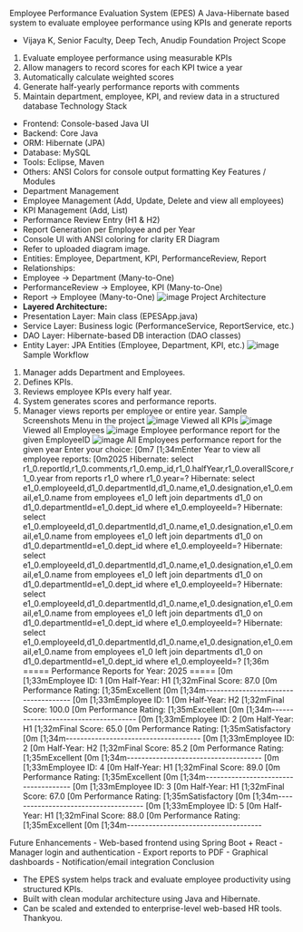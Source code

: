 Employee Performance Evaluation System (EPES)
A Java-Hibernate based system to evaluate employee performance using KPIs and generate reports
  - Vijaya K, Senior Faculty, Deep Tech, Anudip Foundation
Project Scope
  1. Evaluate employee performance using measurable KPIs
  2. Allow managers to record scores for each KPI twice a year
  3. Automatically calculate weighted scores
  4. Generate half-yearly performance reports with comments
  5. Maintain department, employee, KPI, and review data in a structured database
Technology Stack
  - Frontend: Console-based Java UI
  - Backend: Core Java
  - ORM: Hibernate (JPA)
  - Database: MySQL
  - Tools: Eclipse, Maven 
  - Others: ANSI Colors for console output formatting
Key Features / Modules
  - Department Management
  - Employee Management (Add, Update, Delete and view all employees)
  - KPI Management (Add, List)
  - Performance Review Entry (H1 & H2)
  - Report Generation per Employee and per Year
  - Console UI with ANSI coloring for clarity
ER Diagram
  - Refer to uploaded diagram image.
  - Entities: Employee, Department, KPI, PerformanceReview, Report
  - Relationships:
  - Employee → Department (Many-to-One)
  - PerformanceReview → Employee, KPI (Many-to-One)
  - Report → Employee (Many-to-One)
    ![image](https://github.com/user-attachments/assets/08528933-9ada-4bf8-8840-3b5b5904c5da)
Project Architecture
  - **Layered Architecture:**
  - Presentation Layer: Main class (EPESApp.java)
  - Service Layer: Business logic (PerformanceService, ReportService, etc.)
  - DAO Layer: Hibernate-based DB interaction (DAO classes)
  - Entity Layer: JPA Entities (Employee, Department, KPI, etc.)
    ![image](https://github.com/user-attachments/assets/9482f8ca-9f83-4ae0-bd90-a7189fb5568a)
Sample Workflow
  1. Manager adds Department and Employees.
  2. Defines KPIs.
  3. Reviews employee KPIs every half year.
  4. System generates scores and performance reports.
  5. Manager views reports per employee or entire year.
Sample Screenshots
   Menu in the project
     ![image](https://github.com/user-attachments/assets/214a0097-fc97-4b06-979a-a07789d46f6c)
   Viewed all KPIs
     ![image](https://github.com/user-attachments/assets/7e47ec29-0434-46b4-a5e6-47ec90c32cfd)
   Viewed all Employees
     ![image](https://github.com/user-attachments/assets/e0886808-3b19-4f44-8b06-4c8c5c1104e6)
   Employee performance report for the given EmployeeID
     ![image](https://github.com/user-attachments/assets/d03c0673-bb62-47d5-a3f9-dc11a479ec73)
  All Employees performance report for the given year
    Enter your choice:  [0m7
 [1;34mEnter Year to view all employee reports:  [0m2025
Hibernate: select r1_0.reportId,r1_0.comments,r1_0.emp_id,r1_0.halfYear,r1_0.overallScore,r1_0.year from reports r1_0 where r1_0.year=?
Hibernate: select e1_0.employeeId,d1_0.departmentId,d1_0.name,e1_0.designation,e1_0.email,e1_0.name from employees e1_0 left join departments d1_0 on d1_0.departmentId=e1_0.dept_id where e1_0.employeeId=?
Hibernate: select e1_0.employeeId,d1_0.departmentId,d1_0.name,e1_0.designation,e1_0.email,e1_0.name from employees e1_0 left join departments d1_0 on d1_0.departmentId=e1_0.dept_id where e1_0.employeeId=?
Hibernate: select e1_0.employeeId,d1_0.departmentId,d1_0.name,e1_0.designation,e1_0.email,e1_0.name from employees e1_0 left join departments d1_0 on d1_0.departmentId=e1_0.dept_id where e1_0.employeeId=?
Hibernate: select e1_0.employeeId,d1_0.departmentId,d1_0.name,e1_0.designation,e1_0.email,e1_0.name from employees e1_0 left join departments d1_0 on d1_0.departmentId=e1_0.dept_id where e1_0.employeeId=?
Hibernate: select e1_0.employeeId,d1_0.departmentId,d1_0.name,e1_0.designation,e1_0.email,e1_0.name from employees e1_0 left join departments d1_0 on d1_0.departmentId=e1_0.dept_id where e1_0.employeeId=?
 [1;36m
===== Performance Reports for Year: 2025 ===== [0m
 [1;33mEmployee ID: 1 [0m
Half-Year: H1
 [1;32mFinal Score: 87.0 [0m
Performance Rating:  [1;35mExcellent [0m
 [1;34m------------------------------------- [0m
 [1;33mEmployee ID: 1 [0m
Half-Year: H2
 [1;32mFinal Score: 100.0 [0m
Performance Rating:  [1;35mExcellent [0m
 [1;34m------------------------------------- [0m
 [1;33mEmployee ID: 2 [0m
Half-Year: H1
 [1;32mFinal Score: 65.0 [0m
Performance Rating:  [1;35mSatisfactory [0m
 [1;34m------------------------------------- [0m
 [1;33mEmployee ID: 2 [0m
Half-Year: H2
 [1;32mFinal Score: 85.2 [0m
Performance Rating:  [1;35mExcellent [0m
 [1;34m------------------------------------- [0m
 [1;33mEmployee ID: 4 [0m
Half-Year: H1
 [1;32mFinal Score: 89.0 [0m
Performance Rating:  [1;35mExcellent [0m
 [1;34m------------------------------------- [0m
 [1;33mEmployee ID: 3 [0m
Half-Year: H1
 [1;32mFinal Score: 67.0 [0m
Performance Rating:  [1;35mSatisfactory [0m
 [1;34m------------------------------------- [0m
 [1;33mEmployee ID: 5 [0m
Half-Year: H1
 [1;32mFinal Score: 88.0 [0m
Performance Rating:  [1;35mExcellent [0m
 [1;34m-------------------------------------

Future Enhancements
	  - Web-based frontend using Spring Boot +  React
  	- Manager login and authentication
 	  - Export reports to PDF
  	- Graphical dashboards
 		- Notification/email integration
Conclusion
  - The EPES system helps track and evaluate employee productivity using structured KPIs.
  - Built with clean modular architecture using Java and Hibernate.
  - Can be scaled and extended to enterprise-level web-based HR tools.
Thankyou.
















